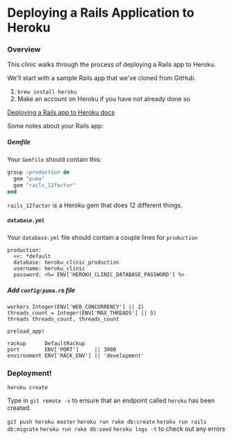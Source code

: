 # Deploying a Rails Application to Heroku

### Overview

This clinic walks through the process of deploying a Rails app to Heroku.

We'll start with a sample Rails app that we've cloned from GitHub.

1. `brew install heroku`
2. Make an account on Heroku if you have not already done so

[Deploying a Rails app to Heroku docs](https://devcenter.heroku.com/articles/getting-started-with-rails5#deploy-your-application-to-heroku)

Some notes about your Rails app:

##### Gemfile

Your `Gemfile` should contain this:

```rb
group :production do
  gem "puma"
  gem "rails_12factor"
end
```

`rails_12factor` is a Heroku gem that does 12 different things.

##### `database.yml`

Your `database.yml` file should contain a couple lines for `production`

```
production:
  <<: *default
  database: heroku_clinic_production
  username: heroku_clinic
  password: <%= ENV['HEROKU_CLINIC_DATABASE_PASSWORD'] %>
```

##### Add `config/puma.rb` file

```
workers Integer(ENV['WEB_CONCURRENCY'] || 2)
threads_count = Integer(ENV['MAX_THREADS'] || 5)
threads threads_count, threads_count

preload_app!

rackup      DefaultRackup
port        ENV['PORT']     || 3000
environment ENV['RACK_ENV'] || 'development'
```

### Deployment!

`heroku create`

Type in `git remote -v` to ensure that an endpoint called `heroku` has been created.

`git push heroku master`
`heroku run rake db:create`
`heroku run rails db:migrate`
`heroku run rake db:seed`
`heroku logs -t` to check out any errors
